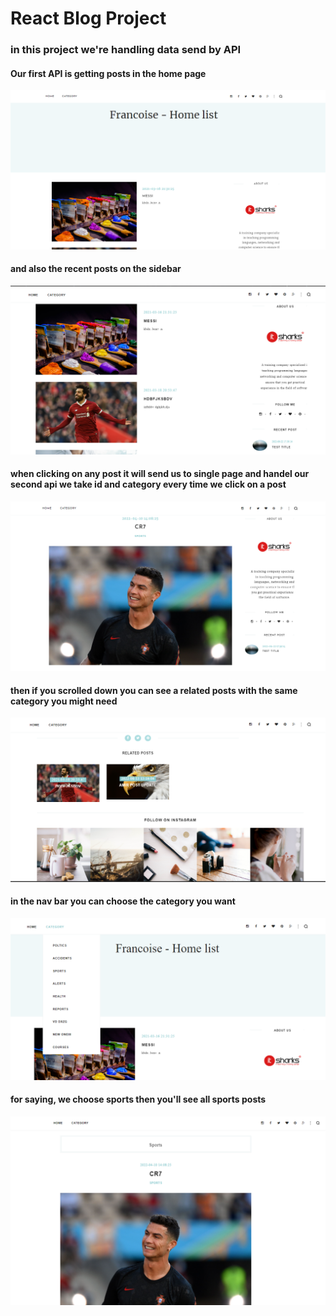 <h1>React Blog Project</h1>
<h3>in this project we're handling data send by API</h3>

<h4 class='text-info'>Our first API is getting posts in the home page</h4>

<img src='public/home.png' class='w-70'>

<h4 class='text-info'>and also the recent posts on the sidebar</h4>
<img src='public/recent.png' class='w-70'>

<h4 class='text-info'>
    when clicking on any post it will send us to single page and handel our second api
    <span class='text-secondary'>we take id and category every time we click on a post </span>
</h4>

<img src='public/single.png' class='w-70'>

<h4 class='text-info'>then if you scrolled down you can see a related posts with the same category you might need</h4>

<img src='public/related.png' class='w-70'>

<h4 class='text-info'>in the nav bar you can choose the category you want</h4>
<img src='public/category.png' class='w-70'>

<h4 class='text-info'>for saying, we choose sports then you'll see all sports posts </h4>
<img src='public/sports.png' class='w-70'>
